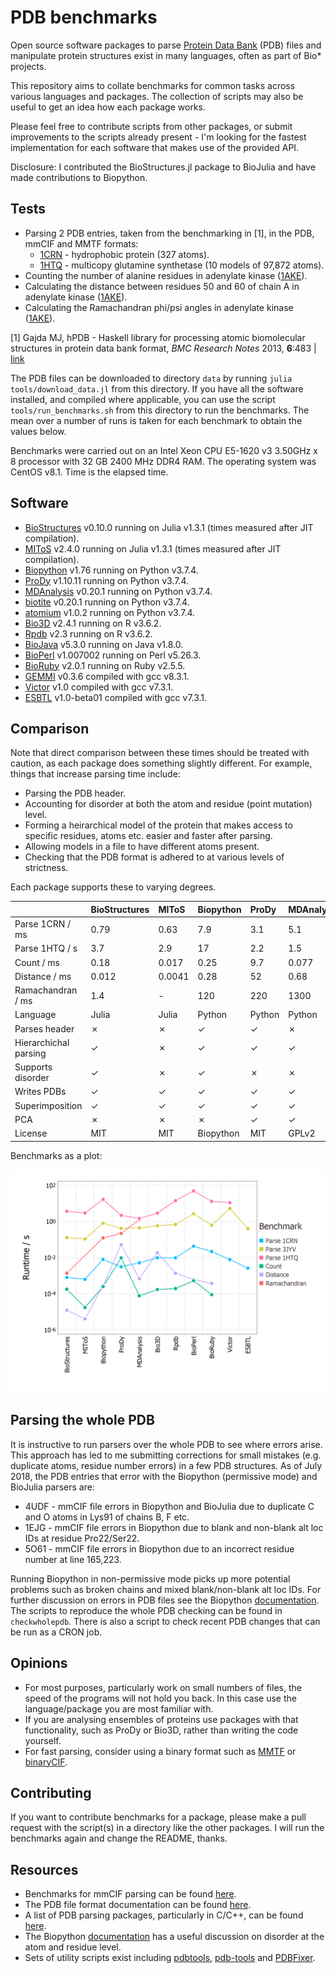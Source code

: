 # PDB benchmarks

Open source software packages to parse [Protein Data Bank](http://www.rcsb.org/pdb/home/home.do) (PDB) files and manipulate protein structures exist in many languages, often as part of Bio* projects.

This repository aims to collate benchmarks for common tasks across various languages and packages. The collection of scripts may also be useful to get an idea how each package works.

Please feel free to contribute scripts from other packages, or submit improvements to the scripts already present - I'm looking for the fastest implementation for each software that makes use of the provided API.

Disclosure: I contributed the BioStructures.jl package to BioJulia and have made contributions to Biopython.


## Tests

* Parsing 2 PDB entries, taken from the benchmarking in [1], in the PDB, mmCIF and MMTF formats:
  * [1CRN](http://www.rcsb.org/pdb/explore/explore.do?structureId=1crn) - hydrophobic protein (327 atoms).
  * [1HTQ](http://www.rcsb.org/pdb/explore/explore.do?structureId=1htq) - multicopy glutamine synthetase (10 models of 97,872 atoms).
* Counting the number of alanine residues in adenylate kinase ([1AKE](http://www.rcsb.org/pdb/explore/explore.do?structureId=1ake)).
* Calculating the distance between residues 50 and 60 of chain A in adenylate kinase ([1AKE](http://www.rcsb.org/pdb/explore/explore.do?structureId=1ake)).
* Calculating the Ramachandran phi/psi angles in adenylate kinase ([1AKE](http://www.rcsb.org/pdb/explore/explore.do?structureId=1ake)).

[1] Gajda MJ, hPDB - Haskell library for processing atomic biomolecular structures in protein data bank format, *BMC Research Notes* 2013, **6**:483 | [link](http://bmcresnotes.biomedcentral.com/articles/10.1186/1756-0500-6-483)

The PDB files can be downloaded to directory `data` by running `julia tools/download_data.jl` from this directory. If you have all the software installed, and compiled where applicable, you can use the script `tools/run_benchmarks.sh` from this directory to run the benchmarks. The mean over a number of runs is taken for each benchmark to obtain the values below.

Benchmarks were carried out on an Intel Xeon CPU E5-1620 v3 3.50GHz x 8 processor with 32 GB 2400 MHz DDR4 RAM. The operating system was CentOS v8.1. Time is the elapsed time.


## Software

* [BioStructures](https://github.com/BioJulia/BioStructures.jl) v0.10.0 running on Julia v1.3.1 (times measured after JIT compilation).
* [MIToS](https://github.com/diegozea/MIToS.jl) v2.4.0 running on Julia v1.3.1 (times measured after JIT compilation).
* [Biopython](http://biopython.org/wiki/Biopython) v1.76 running on Python v3.7.4.
* [ProDy](http://prody.csb.pitt.edu) v1.10.11 running on Python v3.7.4.
* [MDAnalysis](http://www.mdanalysis.org) v0.20.1 running on Python v3.7.4.
* [biotite](https://www.biotite-python.org) v0.20.1 running on Python v3.7.4.
* [atomium](https://github.com/samirelanduk/atomium) v1.0.2 running on Python v3.7.4.
* [Bio3D](http://thegrantlab.org/bio3d/index.php) v2.4.1 running on R v3.6.2.
* [Rpdb](https://cran.r-project.org/web/packages/Rpdb/index.html) v2.3 running on R v3.6.2.
* [BioJava](https://biojava.org) v5.3.0 running on Java v1.8.0.
* [BioPerl](http://bioperl.org/index.html) v1.007002 running on Perl v5.26.3.
* [BioRuby](http://bioruby.org) v2.0.1 running on Ruby v2.5.5.
* [GEMMI](https://gemmi.readthedocs.io/en/latest/index.html) v0.3.6 compiled with gcc v8.3.1.
* [Victor](http://protein.bio.unipd.it/victor/index.php/Main_Page) v1.0 compiled with gcc v7.3.1.
* [ESBTL](http://esbtl.sourceforge.net/index.html) v1.0-beta01 compiled with gcc v7.3.1.


## Comparison

Note that direct comparison between these times should be treated with caution, as each package does something slightly different. For example, things that increase parsing time include:

* Parsing the PDB header.
* Accounting for disorder at both the atom and residue (point mutation) level.
* Forming a heirarchical model of the protein that makes access to specific residues, atoms etc. easier and faster after parsing.
* Allowing models in a file to have different atoms present.
* Checking that the PDB format is adhered to at various levels of strictness.

Each package supports these to varying degrees.

|                       | BioStructures | MIToS         | Biopython     | ProDy         | MDAnalysis    | Bio3D         | Rpdb          | BioPerl       | BioRuby       | Victor        | ESBTL         |
| :-------------------- | :------------ | :------------ | :------------ | :------------ | :------------ | :------------ | :------------ | :------------ | :------------ | :------------ | :------------ |
| Parse 1CRN / ms       | 0.79          | 0.63          | 7.9           | 3.1           | 5.1           | 9.8           | 9.8           | 43            | 22            | 7.8           | 2.6           |
| Parse 1HTQ / s        | 3.7           | 2.9           | 17            | 2.2           | 1.5           | 2.9           | 14            | 49            | 13            | 11            | -             |
| Count / ms            | 0.18          | 0.017         | 0.25          | 9.7           | 0.077         | 0.17          | 0.19          | 0.52          | 0.089         | -             | -             |
| Distance / ms         | 0.012         | 0.0041        | 0.28          | 52            | 0.68          | 19            | 1.4           | 0.61          | 0.38          | -             | -             |
| Ramachandran / ms     | 1.4           | -             | 120           | 220           | 1300          | -             | -             | -             | -             | -             | -             |
| Language              | Julia         | Julia         | Python        | Python        | Python        | R             | R             | Perl          | Ruby          | C++           | C++           |
| Parses header         | ✗             | ✗             | ✓             | ✓             | ✗             | ✓             | ✓             | ✗             | ✓             | ✓             | ✗             |
| Hierarchichal parsing | ✓             | ✗             | ✓             | ✓             | ✓             | ✗             | ✗             | ✓             | ✓             | ✓             | ✓             |
| Supports disorder     | ✓             | ✗             | ✓             | ✗             | ✗             | ✗             | ✗             | ✗             | ✗             | ✗             | ✓             |
| Writes PDBs           | ✓             | ✓             | ✓             | ✓             | ✓             | ✓             | ✓             | ✓             | ✗             | ✓             | ✓             |
| Superimposition       | ✓             | ✓             | ✓             | ✓             | ✓             | ✓             | ✗             | ✗             | ✗             | ✗             | ✗             |
| PCA                   | ✗             | ✗             | ✗             | ✓             | ✓             | ✓             | ✗             | ✗             | ✗             | ✗             | ✗             |
| License               | MIT           | MIT           | Biopython     | MIT           | GPLv2         | GPLv2         | GPLv2/GPLv3   | GPL/Artistic  | Ruby          | GPLv3         | GPLv3         |
 
Benchmarks as a plot:

![benchmarks](plot/plot.png "benchmarks")


## Parsing the whole PDB

It is instructive to run parsers over the whole PDB to see where errors arise. This approach has led to me submitting corrections for small mistakes (e.g. duplicate atoms, residue number errors) in a few PDB structures. As of July 2018, the PDB entries that error with the Biopython (permissive mode) and BioJulia parsers are:
* 4UDF - mmCIF file errors in Biopython and BioJulia due to duplicate C and O atoms in Lys91 of chains B, F etc.
* 1EJG - mmCIF file errors in Biopython due to blank and non-blank alt loc IDs at residue Pro22/Ser22.
* 5O61 - mmCIF file errors in Biopython due to an incorrect residue number at line 165,223.

Running Biopython in non-permissive mode picks up more potential problems such as broken chains and mixed blank/non-blank alt loc IDs. For further discussion on errors in PDB files see the Biopython [documentation](http://biopython.org/DIST/docs/tutorial/Tutorial.pdf). The scripts to reproduce the whole PDB checking can be found in `checkwholepdb`. There is also a script to check recent PDB changes that can be run as a CRON job.


## Opinions

* For most purposes, particularly work on small numbers of files, the speed of the programs will not hold you back. In this case use the language/package you are most familiar with.
* If you are analysing ensembles of proteins use packages with that functionality, such as ProDy or Bio3D, rather than writing the code yourself.
* For fast parsing, consider using a binary format such as [MMTF](http://mmtf.rcsb.org) or [binaryCIF](https://github.com/dsehnal/BinaryCIF).


## Contributing

If you want to contribute benchmarks for a package, please make a pull request with the script(s) in a directory like the other packages. I will run the benchmarks again and change the README, thanks.


## Resources

* Benchmarks for mmCIF parsing can be found [here](https://github.com/project-gemmi/mmcif-benchmark).
* The PDB file format documentation can be found [here](http://www.wwpdb.org/documentation/file-format).
* A list of PDB parsing packages, particularly in C/C++, can be found [here](http://bioinf.org.uk/software/bioplib/libraries).
* The Biopython [documentation](http://biopython.org/DIST/docs/tutorial/Tutorial.pdf) has a useful discussion on disorder at the atom and residue level.
* Sets of utility scripts exist including [pdbtools](https://github.com/harmslab/pdbtools), [pdb-tools](https://github.com/JoaoRodrigues/pdb-tools) and [PDBFixer](https://github.com/pandegroup/pdbfixer).
